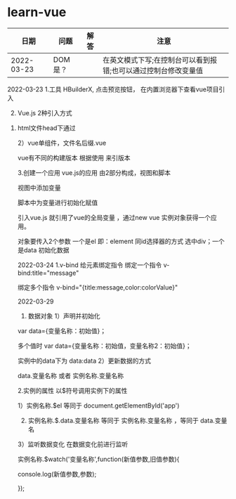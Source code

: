 # learn-vue



|日期|问题|解答|注意|
|----|----|----|----|
|2022-03-23|DOM是？||在英文模式下写;在控制台可以看到报错;也可以通过控制台修改变量值|



2022-03-23
1.工具
HBuilderX,  点击预览按钮， 在内置浏览器下查看vue项目引入

2. Vue.js 2种引入方式
1) html文件head下通过<script>引入vue.js

<script src="vue.js"  type="text/javascript"  chartset="UTF-8"> </script>

2）vue单组件，文件名后缀.vue

vue有不同的构建版本 根据使用 来引版本

3.创建一个应用
vue.js的应用 由2部分构成，视图和脚本

视图中添加变量

脚本中为变量进行初始化赋值

引入vue.js 就引用了vue的全局变量 ，通过new vue 实例对象获得一个应用。

对象要传入2个参数   一个是el  即：element 同id选择器的方式 选中div；一个是data  初始化数据



2022-03-24
1.v-bind 给元素绑定指令
绑定一个指令 v-bind:title="message"

绑定多个指令 v-bind="{title:message,color:colorValue}"

2022-03-29
1. 数据对象
1）声明并初始化

var data={变量名称：初始值}；

多个值时 var data={变量名称：初始值，变量名称2：初始值}；

实例中的data下为 data:data
2）更新数据的方式

data.变量名称 或者 实例名称.变量名称

2.实例的属性
以$符号调用实例下的属性

1）实例名称.$el      等同于 document.getElementById('app')

2)  实例名称.$.data.变量名称     等同于   实例名称.变量名称 ，等同于  data.变量名

3）监听数据变化    在数据变化前进行监听

实例名称.$watch('变量名称',function(新值参数,旧值参数){

console.log(新值参数,参数);

});
